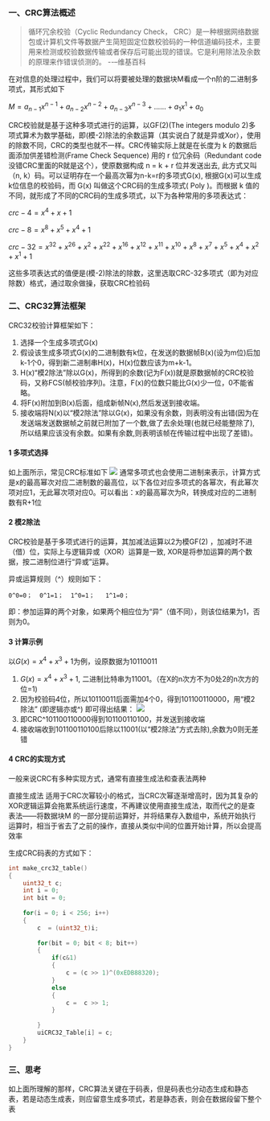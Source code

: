 ### 一、CRC算法概述
>循环冗余校验（Cyclic Redundancy Check， CRC）是一种根据网络数据包或计算机文件等数据产生简短固定位数校验码的一种信道编码技术，主要用来检测或校验数据传输或者保存后可能出现的错误。它是利用除法及余数的原理来作错误侦测的。 --–维基百科

在对信息的处理过程中，我们可以将要被处理的数据块M看成一个n阶的二进制多项式，其形式如下

$M=a_{n-1}x^{n-1}+a_{n-2}x^{n-2}+a_{n-3}x^{n-3}+......+a_1x^1+a_0$

CRC校验就是基于这种多项式进行的运算，以GF(2)(The integers modulo 2)多项式算术为数学基础，即(模-2)除法的余数运算（其实说白了就是异或Xor），使用的除数不同，CRC的类型也就不一样。CRC传输实际上就是在长度为 k 的数据后面添加供差错检测(Frame Check Sequence) 用的 r 位冗余码（Redundant code 没错CRC里面的R就是这个），使原数据构成 n = k + r 位并发送出去, 此方式又叫（n, k）码。可以证明存在一个最高次幂为n-k=r的多项式G(x),  根据G(x)可以生成k位信息的校验码，而 G(x) 叫做这个CRC码的生成多项式( Poly )。而根据 k 值的不同，就形成了不同的CRC码的生成多项式，以下为各种常用的多项表达式：

$crc-4=x^4+x+1$

$crc-8=x^8+x^5+x^4+1$

$crc-32=x^32+x^26+x^2+x^22+x^16+x^12+x^11+x^10+x^8+x^7+x^5+x^4+x^2+x^1+1$

这些多项表达式的值便是(模-2)除法的除数，这里选取CRC-32多项式（即为对应除数）格式，通过取余做操，获取CRC检验码

### 二、CRC32算法框架

CRC32校验计算框架如下：
1. 选择一个生成多项式G(x)
2. 假设该生成多项式G(x)的二进制数有k位，在发送的数据帧B(x)(设为m位)后加k-1个0，得到新二进制串H(x)，H(x)位数应该为m+k-1。
3. H(x)“模2除法”除以G(x)，所得到的余数(记为F(x))就是原数据帧的CRC校验码，又称FCS(帧校验序列)。注意，F(x)的位数只能比G(x)少一位，0不能省略。
4. 将F(x)附加到B(x)后面，组成新帧N(x),然后发送到接收端。
5. 接收端将N(x)以“模2除法”除以G(x)，如果没有余数，则表明没有出错(因为在发送端发送数据帧之前就已附加了一个数,做了去余处理(也就已经能整除了),所以结果应该没有余数。如果有余数,则表明该帧在传输过程中出现了差错)。

#### 1 多项式选择
如上面所示，常见CRC标准如下
![](https://img-blog.csdnimg.cn/a943fbdeea9246759cea3eb045ed47ea.jpeg)
通常多项式也会使用二进制来表示，计算方式是x的最高幂次对应二进制数的最高位，以下各位对应多项式的各幂次，有此幂次项对应1，无此幂次项对应0。可以看出：x的最高幂次为R，转换成对应的二进制数有R+1位
#### 2 模2除法
CRC校验是基于多项式进行的运算，其加减法运算以2为模GF(2) ，加减时不进（借）位，实际上与逻辑异或（XOR）运算是一致, XOR是将参加运算的两个数据，按二进制位进行“异或”运算。

异或运算规则（^）规则如下：
```
0^0=0；  0^1=1；  1^0=1；   1^1=0；
```
即：参加运算的两个对象，如果两个相应位为“异”（值不同），则该位结果为1，否则为0。
#### 3 计算示例
以$G(x)=x^4+x^3+1$为例，设原数据为10110011
1. $G(x)=x^4+x^3+1$, 二进制比特串为11001。（在X的n次方不为0处2的n次方的位=1)
2. 因为校验码4位，所以10110011后面需加4个0，得到101100110000，用“模2除法” (即逻辑亦或^) 即可得出结果：
![](https://img-blog.csdnimg.cn/7309a55599bc4dc3909da0960e829dc3.png)
3. 即CRC^101100110000得到101100110100，并发送到接收端
4. 接收端收到101100110100后除以11001(以“模2除法”方式去除),余数为0则无差错
#### 4 CRC的实现方式
一般来说CRC有多种实现方式，通常有直接生成法和查表法两种

直接生成法 适用于CRC次幂较小的格式，当CRC次幂逐渐增高时，因为其复杂的XOR逻辑运算会拖累系统运行速度，不再建议使用直接生成法，取而代之的是查表法——将数据块M 的一部分提前运算好，并将结果存入数组中，系统开始执行运算时，相当于省去了之前的操作，直接从类似中间的位置开始计算，所以会提高效率

生成CRC码表的方式如下：
```c
int make_crc32_table()
{
	uint32_t c;
	int i = 0;
	int bit = 0;
	
	for(i = 0; i < 256; i++)
	{
		c  = (uint32_t)i;
		
		for(bit = 0; bit < 8; bit++)
		{
			if(c&1)
			{
				c = (c >> 1)^(0xEDB88320);
			}
			else
			{
				c =  c >> 1;
			}
			
		}
		uiCRC32_Table[i] = c;
	}
}
```
### 三、思考
如上面所理解的那样，CRC算法关键在于码表，但是码表也分动态生成和静态表，若是动态生成表，则应留意生成多项式，若是静态表，则会在数据段留下整个表